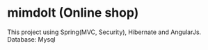 # mimdolt (Online shop)
This project using Spring(MVC, Security), Hibernate and AngularJs.
Database: Mysql 

